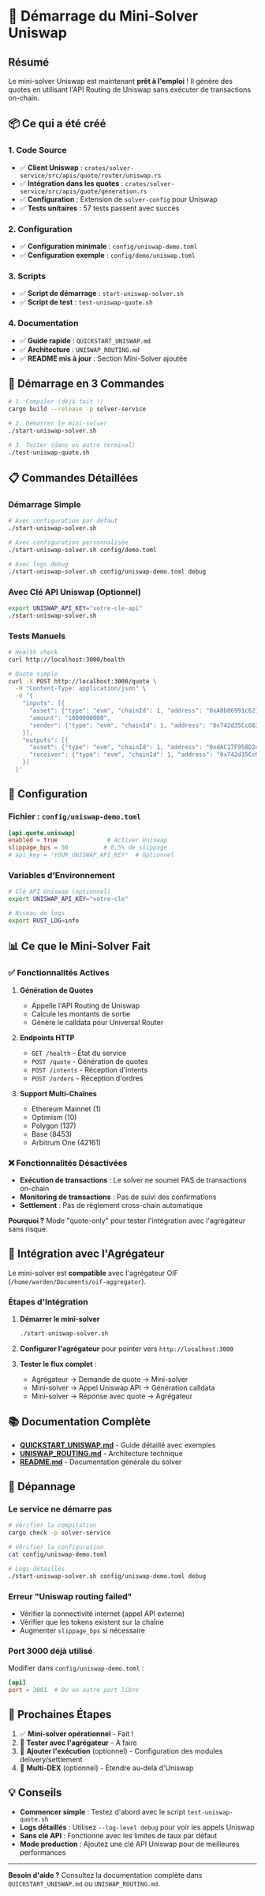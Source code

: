 # 🚀 Démarrage du Mini-Solver Uniswap

## Résumé

Le mini-solver Uniswap est maintenant **prêt à l'emploi** ! Il génère des quotes en utilisant l'API Routing de Uniswap sans exécuter de transactions on-chain.

## 📦 Ce qui a été créé

### 1. Code Source
- ✅ **Client Uniswap** : `crates/solver-service/src/apis/quote/router/uniswap.rs`
- ✅ **Intégration dans les quotes** : `crates/solver-service/src/apis/quote/generation.rs`
- ✅ **Configuration** : Extension de `solver-config` pour Uniswap
- ✅ **Tests unitaires** : 57 tests passent avec succès

### 2. Configuration
- ✅ **Configuration minimale** : `config/uniswap-demo.toml`
- ✅ **Configuration exemple** : `config/demo/uniswap.toml`

### 3. Scripts
- ✅ **Script de démarrage** : `start-uniswap-solver.sh`
- ✅ **Script de test** : `test-uniswap-quote.sh`

### 4. Documentation
- ✅ **Guide rapide** : `QUICKSTART_UNISWAP.md`
- ✅ **Architecture** : `UNISWAP_ROUTING.md`
- ✅ **README mis à jour** : Section Mini-Solver ajoutée

## 🎯 Démarrage en 3 Commandes

```bash
# 1. Compiler (déjà fait !)
cargo build --release -p solver-service

# 2. Démarrer le mini-solver
./start-uniswap-solver.sh

# 3. Tester (dans un autre terminal)
./test-uniswap-quote.sh
```

## 📋 Commandes Détaillées

### Démarrage Simple

```bash
# Avec configuration par défaut
./start-uniswap-solver.sh

# Avec configuration personnalisée
./start-uniswap-solver.sh config/demo.toml

# Avec logs debug
./start-uniswap-solver.sh config/uniswap-demo.toml debug
```

### Avec Clé API Uniswap (Optionnel)

```bash
export UNISWAP_API_KEY="votre-cle-api"
./start-uniswap-solver.sh
```

### Tests Manuels

```bash
# Health check
curl http://localhost:3000/health

# Quote simple
curl -X POST http://localhost:3000/quote \
  -H "Content-Type: application/json" \
  -d '{
    "inputs": [{
      "asset": {"type": "evm", "chainId": 1, "address": "0xA0b86991c6218b36c1d19D4a2e9Eb0cE3606eB48"},
      "amount": "1000000000",
      "sender": {"type": "evm", "chainId": 1, "address": "0x742d35Cc6634C0532925a3b844Bc9e7595f0bEb"}
    }],
    "outputs": [{
      "asset": {"type": "evm", "chainId": 1, "address": "0xdAC17F958D2ee523a2206206994597C13D831ec7"},
      "receiver": {"type": "evm", "chainId": 1, "address": "0x742d35Cc6634C0532925a3b844Bc9e7595f0bEb"}
    }]
  }'
```

## 🔧 Configuration

### Fichier : `config/uniswap-demo.toml`

```toml
[api.quote.uniswap]
enabled = true              # Activer Uniswap
slippage_bps = 50          # 0.5% de slippage
# api_key = "YOUR_UNISWAP_API_KEY"  # Optionnel
```

### Variables d'Environnement

```bash
# Clé API Uniswap (optionnel)
export UNISWAP_API_KEY="votre-cle"

# Niveau de logs
export RUST_LOG=info
```

## 📊 Ce que le Mini-Solver Fait

### ✅ Fonctionnalités Actives

1. **Génération de Quotes**
   - Appelle l'API Routing de Uniswap
   - Calcule les montants de sortie
   - Génère le calldata pour Universal Router

2. **Endpoints HTTP**
   - `GET /health` - État du service
   - `POST /quote` - Génération de quotes
   - `POST /intents` - Réception d'intents
   - `POST /orders` - Réception d'ordres

3. **Support Multi-Chaînes**
   - Ethereum Mainnet (1)
   - Optimism (10)
   - Polygon (137)
   - Base (8453)
   - Arbitrum One (42161)

### ❌ Fonctionnalités Désactivées

- **Exécution de transactions** : Le solver ne soumet PAS de transactions on-chain
- **Monitoring de transactions** : Pas de suivi des confirmations
- **Settlement** : Pas de règlement cross-chain automatique

**Pourquoi ?** Mode "quote-only" pour tester l'intégration avec l'agrégateur sans risque.

## 🔗 Intégration avec l'Agrégateur

Le mini-solver est **compatible** avec l'agrégateur OIF (`/home/warden/Documents/oif-aggregator`).

### Étapes d'Intégration

1. **Démarrer le mini-solver**
   ```bash
   ./start-uniswap-solver.sh
   ```

2. **Configurer l'agrégateur** pour pointer vers `http://localhost:3000`

3. **Tester le flux complet** :
   - Agrégateur → Demande de quote → Mini-solver
   - Mini-solver → Appel Uniswap API → Génération calldata
   - Mini-solver → Réponse avec quote → Agrégateur

## 📚 Documentation Complète

- **[QUICKSTART_UNISWAP.md](./QUICKSTART_UNISWAP.md)** - Guide détaillé avec exemples
- **[UNISWAP_ROUTING.md](./UNISWAP_ROUTING.md)** - Architecture technique
- **[README.md](./README.md)** - Documentation générale du solver

## 🐛 Dépannage

### Le service ne démarre pas

```bash
# Vérifier la compilation
cargo check -p solver-service

# Vérifier la configuration
cat config/uniswap-demo.toml

# Logs détaillés
./start-uniswap-solver.sh config/uniswap-demo.toml debug
```

### Erreur "Uniswap routing failed"

- Vérifier la connectivité internet (appel API externe)
- Vérifier que les tokens existent sur la chaîne
- Augmenter `slippage_bps` si nécessaire

### Port 3000 déjà utilisé

Modifier dans `config/uniswap-demo.toml` :
```toml
[api]
port = 3001  # Ou un autre port libre
```

## 🎉 Prochaines Étapes

1. ✅ **Mini-solver opérationnel** - Fait !
2. 🔄 **Tester avec l'agrégateur** - À faire
3. 🔄 **Ajouter l'exécution** (optionnel) - Configuration des modules delivery/settlement
4. 🔄 **Multi-DEX** (optionnel) - Étendre au-delà d'Uniswap

## 💡 Conseils

- **Commencer simple** : Testez d'abord avec le script `test-uniswap-quote.sh`
- **Logs détaillés** : Utilisez `--log-level debug` pour voir les appels Uniswap
- **Sans clé API** : Fonctionne avec les limites de taux par défaut
- **Mode production** : Ajoutez une clé API Uniswap pour de meilleures performances

---

**Besoin d'aide ?** Consultez la documentation complète dans `QUICKSTART_UNISWAP.md` ou `UNISWAP_ROUTING.md`.

